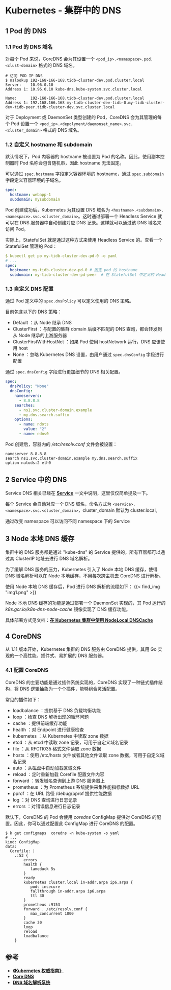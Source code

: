 # Kubernetes - 集群中的 DNS


## 1 Pod 的 DNS

### 1.1 Pod 的 DNS 域名

对每个 Pod 来说，CoreDNS 会为其设置一个 `<pod_ip>.<namespace>.pod.<clust-domain>` 格式的 DNS 域名。

```shell
# 访问 POD IP DNS
$ nslookup 192-168-166-168.tidb-cluster-dev.pod.cluster.local
Server:    10.96.0.10
Address 1: 10.96.0.10 kube-dns.kube-system.svc.cluster.local

Name:      192-168-166-168.tidb-cluster-dev.pod.cluster.local
Address 1: 192.168.166.168 my-tidb-cluster-dev-tidb-0.my-tidb-cluster-dev-tidb-peer.tidb-cluster-dev.svc.cluster.local
```

对于 Deployment 或 DaemonSet 类型创建的 Pod，CoreDNS 会为其管理的每个 Pod 设置一个 `<pod_ip>.<depolyment/daemonset_name>.svc.<cluster_domain>` 格式的 DNS 域名。

### 1.2 自定义 hostname 和 subdomain

默认情况下，Pod 内容器的 hostname 被设置为 Pod 的名称。因此，使用副本控制器时 Pod 名称会包含随机串，因此 hostname 无法固定。

可以通过 `spec.hostname` 字段定义容器环境的 hostname，通过 `spec.subdomain` 字段定义容器环境的子域名。

```yaml
spec:
  hostname: webapp-1
  subdomain: mysubdomain
```

Pod 创建成功后，Kubernetes 为其设置 DNS 域名为 `<hostname>.<subdomain>.<namespace>.svc.<cluster_domain>`。这时通过部署一个 Headless Service 就可以在 DNS 服务器中自动创建对应 DNS 记录。这样就可以通过该 DNS 域名来访问 Pod。

实际上，StatefulSet 就是通过这种方式来使用 Headless Service 的。查看一个 StatefulSet 管理的 Pod：

```yaml
$ kubectl get po my-tidb-cluster-dev-pd-0 -o yaml
# ...
spec:
  hostname: my-tidb-cluster-dev-pd-0 # 固定 pod 的 hostname
  subdomain: my-tidb-cluster-dev-pd-peer  # 在 StatefulSet 中定义的 Headless Service name
```

### 1.3 自定义 DNS 配置

通过 Pod 定义中的 `spec.dnsPolicy` 可以定义使用的 DNS 策略。

目前包含以下的 DNS 策略：
* Default ：从 Node 继承 DNS
* ClusterFirst ：与配置的集群 domain 后缀不匹配的 DNS 查询，都会转发到从 Node 继承的上游服务器
* ClusterFirstWithHostNet ：如果 Pod 使用 hostNetwork 运行，DNS 应该使用 host
* None ：忽略 Kubernetes DNS 设置，由用户通过 `spec.dnsConfig` 字段进行配置

通过 `spec.dnsConfig` 字段进行更加细节的 DNS 相关配置。

```yaml
spec:
  dnsPolicy: "None"
  dnsConfig:
    nameservers:
      - 8.8.8.8
    searches:
      - ns1.svc.cluster-domain.example
      - my.dns.search.suffix
    options:
      - name: ndots
        value: "2"
      - name: edns0
```

Pod 创建后，容器内的 */etc/resolv.conf* 文件会被设置：

```shell
nameserver 8.8.8.8
search ns1.svc.cluster-domain.example my.dns.search.suffix
option natods:2 eth0
```

## 2 Service 中的 DNS

Service DNS 相关已经在 [**Service**](../service-and-endpoint/) 一文中说明，这里仅仅简单提及一下。

每个 Service 会自动对应一个 DNS 域名，命名方式为 `<service>.<namespace>.svc.<cluster_domain>`，cluster_domain 默认为 cluster.local。

通过改变 namespace 可以访问不同 namespace 下的 Service

## 3 Node 本地 DNS 缓存

集群中的 DNS 服务都是通过 "kube-dns" 的 Service 提供的，所有容器都可以通过其 ClusterIP 地址去进行 DNS 域名解析。

为了缓解 DNS 服务的压力，Kubernetes 引入了 Node 本地 DNS 缓存，使得 DNS 域名解析可以在 Node 本地缓存，不用每次跨主机去 CoreDNS 进行解析。

使用 Node 本地 DNS 缓存后，Pod 进行 DNS 解析的流程如下：
{{< find_img "img1.png" >}}

Node 本地 DNS 缓存的功能是通过部署一个 DaemonSet 实现的，其 Pod 运行的 *k8s.gcr.io/k8s-dns-node-cache* 镜像实现了 DNS 缓存功能。

具体部署方式见文档：[**在 Kubernetes 集群中使用 NodeLocal DNSCache**](https://kubernetes.io/zh/docs/tasks/administer-cluster/nodelocaldns/)

## 4 CoreDNS

从 1.11 版本开始，Kubernetes 集群的 DNS 服务由 CoreDNS 提供，其用 Go 实现的一个高性能、插件式、易扩展的 DNS 服务器。

### 4.1 配置 CoreDNS

CoreDNS 的主要功能是通过插件系统实现的，CoreDNS 实现了一种链式插件结构，将 DNS 逻辑抽象为一个个插件，能够组合灵活配置。

常见的插件如下：

* loadbalance ：提供基于 DNS 负载均衡功能
* loop ：检查 DNS 解析出现的循环问题
* cache ：提供前端缓存功能
* health ：对 Endpoint 进行健康检查
* kubernetes ：从 Kubernetes 中读取 zone 数据
* etcd ：从 etcd 中读取 zone 记录，可用于自定义域名记录
* file ：从 RFC11035 格式文件读取 zone 数据
* hosts ：使用 /etc/hosts 文件或者其他文件读取 zone 数据，可用于自定义域名记录
* auto ：从磁盘中自动加载区域文件
* reload ：定时重新加载 Corefile 配置文件内容
* forward ：转发域名查询到上游 DNS 服务器上
* prometheus ：为 Prometheus 系统提供采集性能指标数据 URL
* pprof ：在 URL 路径 /debug/pprof 提供性能数据
* log ：对 DNS 查询进行日志记录
* errors ：对错误信息进行日志记录

默认下，CoreDNS 的 Pod 会使用 *coredns* ConfigMap 提供对 CoreDNS 的配置。因此，你可以通过配置此 ConfigMap 进行 CoreDNS 的配置。

```shell
$ k get configmaps  coredns -n kube-system -o yaml
# ...
kind: ConfigMap
data:
  Corefile: |
    .:53 {
        errors
        health {
           lameduck 5s
        }
        ready
        kubernetes cluster.local in-addr.arpa ip6.arpa {
           pods insecure
           fallthrough in-addr.arpa ip6.arpa
           ttl 30
        }
        prometheus :9153
        forward . /etc/resolv.conf {
           max_concurrent 1000
        }
        cache 30
        loop
        reload
        loadbalance
    }
```

## 参考

* [**《Kubernetes 权威指南》**](https://book.douban.com/subject/35458432/)
* [**Core DNS**](https://coredns.io/)
* [**DNS 域名解析系统**](../../../../../net/dns/)
